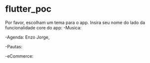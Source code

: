 # flutter_poc

Por favor, escolham um tema para o app.
Insira seu nome do lado da funcionalidade core do app:
  -Musica: 
  
  -Agenda: Enzo Jorge,
  
  -Pautas: 
  
  -eCommerce:
